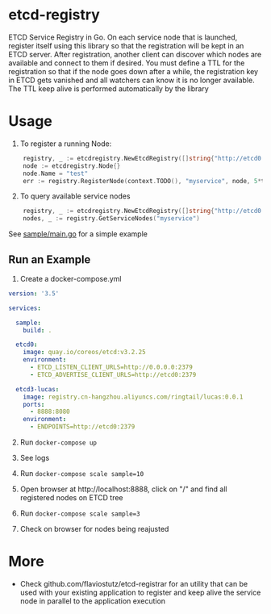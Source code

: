 # etcd-registry
ETCD Service Registry in Go.
On each service node that is launched, register itself using this library so that the registration will be kept in an ETCD server.
After registration, another client can discover which nodes are available and connect to them if desired.
You must define a TTL for the registration so that if the node goes down after a while, the registration key in ETCD gets vanished and all watchers can know it is no longer available. The TTL keep alive is performed automatically by the library

# Usage

1. To register a running Node:
```go
    registry, _ := etcdregistry.NewEtcdRegistry([]string{"http://etcd0:2379"}, "/services", 5*time.Second)
    node := etcdregistry.Node{}
	node.Name = "test"
	err := registry.RegisterNode(context.TODO(), "myservice", node, 5*time.Second)
```

2. To query available service nodes
```go
    registry, _ := etcdregistry.NewEtcdRegistry([]string{"http://etcd0:2379"}, "/services", 5*time.Second)
    nodes, _ := registry.GetServiceNodes("myservice")
```

See [sample/main.go](sample/main.go) for a simple example

## Run an Example

1. Create a docker-compose.yml

```yml
version: '3.5'

services:

  sample:
    build: .

  etcd0:
    image: quay.io/coreos/etcd:v3.2.25
    environment:
      - ETCD_LISTEN_CLIENT_URLS=http://0.0.0.0:2379
      - ETCD_ADVERTISE_CLIENT_URLS=http://etcd0:2379

  etcd3-lucas:
    image: registry.cn-hangzhou.aliyuncs.com/ringtail/lucas:0.0.1
    ports:
      - 8888:8080
    environment:
      - ENDPOINTS=http://etcd0:2379
```

2. Run ```docker-compose up```

3. See logs

4. Run ```docker-compose scale sample=10```

5. Open browser at http://localhost:8888, click on "/" and find all registered nodes on ETCD tree

6. Run ```docker-compose scale sample=3```

7. Check on browser for nodes being reajusted

# More

* Check github.com/flaviostutz/etcd-registrar for an utility that can be used with your existing application to register and keep alive the service node in parallel to the application execution